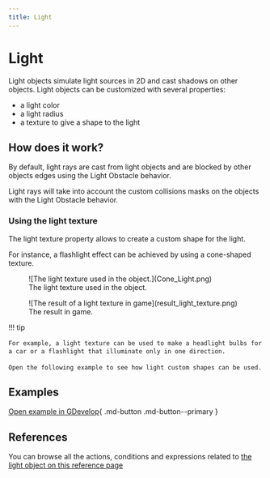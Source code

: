 ```yaml
---
title: Light
---
```

# Light

Light objects simulate light sources in 2D and cast shadows on other objects.
Light objects can be customized with several properties:

- a light color
- a light radius
- a texture to give a shape to the light

## How does it work?

By default, light rays are cast from light objects and are blocked by other objects edges using the Light Obstacle behavior.

Light rays will take into account the custom collisions masks on the objects with the Light Obstacle behavior.

### Using the light texture

The light texture property allows to create a custom shape for the light.


For instance, a flashlight effect can be achieved by using a cone-shaped texture.

<figure markdown>
  ![The light texture used in the object.](Cone_Light.png)
  <figcaption>The light texture used in the object.</figcaption>
</figure>

<figure markdown>
  ![The result of a light texture in game](result_light_texture.png)
  <figcaption>The result in game.</figcaption>
</figure>



!!! tip

    For example, a light texture can be used to make a headlight bulbs for a car or a flashlight that illuminate only in one direction.

    Open the following example to see how light custom shapes can be used.

    


## Examples

[Open example in GDevelop](https://editor.gdevelop.io/?project=example://lights){ .md-button .md-button--primary }

## References

You can browse all the actions, conditions and expressions related to [the light object on this reference page](/gdevelop5/all-features/lighting/reference/)